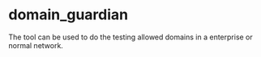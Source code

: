# domain_guardian
The tool can be used to do the testing allowed domains in a enterprise or normal network.
